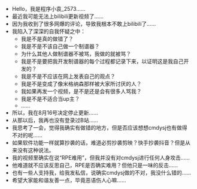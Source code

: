 - Hello，我是程序小袁_2573……
- 最近我可能无法上bilibili更新视频了……
- 因为我收到了很多网爆的评论，导致我根本不敢上bilibili了……
- 我陷入了深深的自我怀疑之中：
  - 我是不是真的做错了？
  - 我是不是不该自己做一个制谱器？
  - 为什么其他人做制谱器不被骂，我做的就被骂？
  - 我是不是要把我开发制谱器的每个过程都记录下来，以证明这是我自己开发的？
  - 我是不是不应该在网上发表自己的观点？
  - 我是不是变成了像米格纳森那样被大家所讨厌的人？
  - 我如果再发一个视频，是不是还是会有很多人骂我？
  - 我是不是不适合当up主？
  - ……
- 所以，我在8月16号决定停止更新……
- 从那以后，我再也没有登录过B站……
- 我思考了一会，觉得我确实有做错的地方，但是否应该想想cmdysj也有做得不对的呢……
- 如果软件功能一样就算抄袭的话，难道必剪抄袭剪映？快手抄袭抖音？但是从来没有这种说法。
- 我的视频里确实在说“RPE难用”，但我并没有对cmdysj进行任何人身攻击……
- 他难道就不应该反思自己，RPE是否确实难用？但他只是一味的反击……
- 也有一些人支持我，给我发私信，说确实cmdysj做的不对，我没什么错的……
- 希望大家能和谐友善一点，毕竟恶语伤人心嘛……
